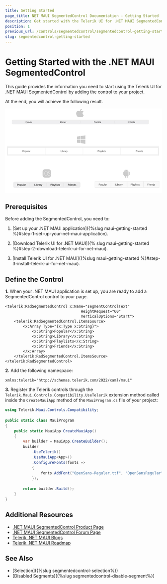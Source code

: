 ```yaml
---
title: Getting Started
page_title: NET MAUI SegmentedControl Documentation - Getting Started
description: Get started with the Telerik UI for .NET MAUI SegmentedControl and add the control to your .NET MAUI project.
position: 1
previous_url: /controls/segmentedcontrol/segmentedcontrol-getting-started
slug: segmentedcontrol-getting-started
---
```


# Getting Started with the .NET MAUI SegmentedControl

This guide provides the information you need to start using the Telerik UI for .NET MAUI SegmentedControl by adding the control to your project.

At the end, you will achieve the following result.

![.NET MAUI SegmentedControl Getting Started](images/segmentcontrol-getting-started.png)
## Prerequisites

Before adding the SegmentedControl, you need to:

1. [Set up your .NET MAUI application]({%slug maui-getting-started %}#step-1-set-up-your-net-maui-application).

1. [Download Telerik UI for .NET MAUI]({% slug maui-getting-started %}#step-2-download-telerik-ui-for-net-maui).

1. [Install Telerik UI for .NET MAUI]({%slug maui-getting-started %}#step-3-install-telerik-ui-for-net-maui).

## Define the Control

**1.** When your .NET MAUI application is set up, you are ready to add a SegmentedControl control to your page.

```XAML
<telerik:RadSegmentedControl x:Name="segmentControlText"
								  HeightRequest="60"
                                  VerticalOptions="Start">
    <telerik:RadSegmentedControl.ItemsSource>
        <x:Array Type="{x:Type x:String}">
            <x:String>Popular</x:String>
            <x:String>Library</x:String>
            <x:String>Playlists</x:String>
            <x:String>Friends</x:String>
        </x:Array>
    </telerik:RadSegmentedControl.ItemsSource>
</telerik:RadSegmentedControl>
```

**2.** Add the following namespace:

```XAML
xmlns:telerik="http://schemas.telerik.com/2022/xaml/maui" 
```

**3.** Register the Telerik controls through the `Telerik.Maui.Controls.Compatibility.UseTelerik` extension method called inside the `CreateMauiApp` method of the `MauiProgram.cs` file of your project:

```C#
using Telerik.Maui.Controls.Compatibility;

public static class MauiProgram
{
	public static MauiApp CreateMauiApp()
	{
		var builder = MauiApp.CreateBuilder();
		builder
			.UseTelerik()
			.UseMauiApp<App>()
			.ConfigureFonts(fonts =>
			{
				fonts.AddFont("OpenSans-Regular.ttf", "OpenSansRegular");
			});

		return builder.Build();
	}
}           
```
 
## Additional Resources

- [.NET MAUI SegmentedControl Product Page](https://www.telerik.com/maui-ui/segmented-control)
- [.NET MAUI SegmentedControl Forum Page](https://www.telerik.com/forums/maui?tagId=1785)
- [Telerik .NET MAUI Blogs](https://www.telerik.com/blogs/mobile-net-maui)
- [Telerik .NET MAUI Roadmap](https://www.telerik.com/support/whats-new/maui-ui/roadmap)

## See Also

- [Selection]({%slug segmentedcontrol-selection%})
- [Disabled Segments]({%slug segmentedcontrol-disable-segment%})